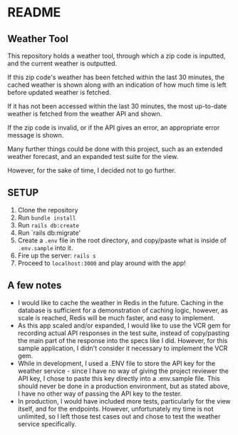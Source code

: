# README

## Weather Tool

This repository holds a weather tool, through which a zip code is inputted, and the current weather is outputted.

If this zip code's weather has been fetched within the last 30 minutes, the cached weather is shown along with an indication of how much time is left before updated weather is fetched.

If it has not been accessed within the last 30 minutes, the most up-to-date weather is fetched from the weather API and shown.

If the zip code is invalid, or if the API gives an error, an appropriate error message is shown.

Many further things could be done with this project, such as an extended weather forecast, and an expanded test suite for the view.

However, for the sake of time, I decided not to go further.

## SETUP
1. Clone the repository
2. Run `bundle install`
3. Run `rails db:create`
4. Run `rails db:migrate'
5. Create a `.env` file in the root directory, and copy/paste what is inside of `.env.sample` into it.
6. Fire up the server: `rails s`
7. Proceed to `localhost:3000` and play around with the app!

## A few notes

- I would like to cache the weather in Redis in the future. Caching in the database is sufficient for a demonstration of caching logic, however, as scale is reached, Redis will be much faster, and easy to implement.
- As this app scaled and/or expanded, I would like to use the VCR gem for recording actual API responses in the test suite, instead of copy/pasting the main part of the response into the specs like I did. However, for this sample application, I didn't consider it necessary to implement the VCR gem.
- While in development, I used a .ENV file to store the API key for the weather service - since I have no way of giving the project reviewer
the API key, I chose to paste this key directly into a .env.sample file. This should never be done in a production environment,
but as stated above, I have no other way of passing the API key to the tester.
- In production, I would have included more tests, particularly for the view itself, and for the endpoints. However, unfortunately my time is not unlimited, so I left those test cases out and chose to test the weather service specifically.

